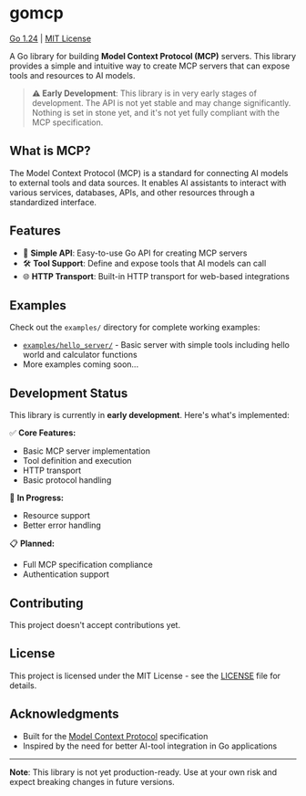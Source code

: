 # gomcp

[Go 1.24](https://golang.org/) | [MIT License](LICENSE)

A Go library for building **Model Context Protocol (MCP)** servers. This library provides a simple and intuitive way to create MCP servers that can expose tools and resources to AI models.

> **⚠️ Early Development**: This library is in very early stages of development. The API is not yet stable and may change significantly. Nothing is set in stone yet, and it's not yet fully compliant with the MCP specification.

## What is MCP?

The Model Context Protocol (MCP) is a standard for connecting AI models to external tools and data sources. It enables AI assistants to interact with various services, databases, APIs, and other resources through a standardized interface.

## Features

- 🚀 **Simple API**: Easy-to-use Go API for creating MCP servers
- 🛠️ **Tool Support**: Define and expose tools that AI models can call
- 🌐 **HTTP Transport**: Built-in HTTP transport for web-based integrations

## Examples

Check out the `examples/` directory for complete working examples:

- [`examples/hello_server/`](examples/hello_server/) - Basic server with simple tools including hello world and calculator functions
- More examples coming soon...

## Development Status

This library is currently in **early development**. Here's what's implemented:

✅ **Core Features:**
- Basic MCP server implementation
- Tool definition and execution
- HTTP transport
- Basic protocol handling

🚧 **In Progress:**
- Resource support
- Better error handling

📋 **Planned:**
- Full MCP specification compliance
- Authentication support

## Contributing

This project doesn't accept contributions yet.

## License

This project is licensed under the MIT License - see the [LICENSE](LICENSE) file for details.

## Acknowledgments

- Built for the [Model Context Protocol](https://modelcontextprotocol.io/) specification
- Inspired by the need for better AI-tool integration in Go applications

---

**Note**: This library is not yet production-ready. Use at your own risk and expect breaking changes in future versions.
